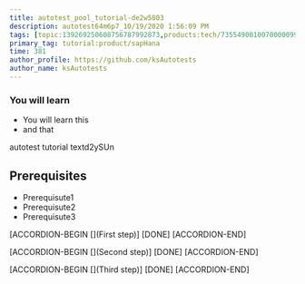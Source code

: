 ```yaml
---
title: autotest_pool_tutorial-de2w5803
description: autotest64m6p7_10/19/2020 1:56:09 PM
tags: [topic:139269250608756787992873,products:tech/73554900100700000996,tutorial:experience/advanced]
primary_tag: tutorial:product/sapHana
time: 381
author_profile: https://github.com/ksAutotests
author_name: ksAutotests
---
```

### You will learn
- You will learn this
- and that

autotest tutorial textd2ySUn

## Prerequisites
- Prerequisute1
- Prerequisute2
- Prerequisute3

[ACCORDION-BEGIN [](First step)]
[DONE]
[ACCORDION-END]

[ACCORDION-BEGIN [](Second step)]
[DONE]
[ACCORDION-END]

[ACCORDION-BEGIN [](Third step)]
[DONE]
[ACCORDION-END]

